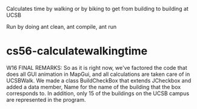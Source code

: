 Calculates time by walking or by biking to get from building to building at UCSB

Run by doing ant clean, ant compile, ant run

# cs56-calculatewalkingtime

W16 FINAL REMARKS:
So as it is right now, we've factored the code that does all GUI animation in MapGui, and all calculations are taken care of in UCSBWalk. We made a class BuildCheckBox that extends JCheckbox and added a data member, Name for the name of the building that the box corresponds to. In addition, only 15 of the buildings on the UCSB campus are represented in the program. 
